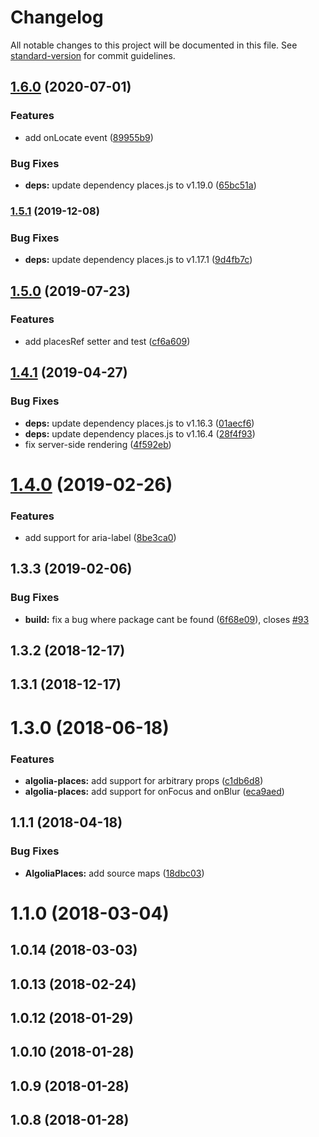 # Changelog

All notable changes to this project will be documented in this file. See [standard-version](https://github.com/conventional-changelog/standard-version) for commit guidelines.

## [1.6.0](https://github.com/kontrollanten/algolia-places-react/compare/v1.5.1...v1.6.0) (2020-07-01)


### Features

* add onLocate event ([89955b9](https://github.com/kontrollanten/algolia-places-react/commit/89955b94b4408182ea69fdeacaa4bdf74ff54d99))


### Bug Fixes

* **deps:** update dependency places.js to v1.19.0 ([65bc51a](https://github.com/kontrollanten/algolia-places-react/commit/65bc51a82e54ce2ba90cc614208e4ff98b7cc740))

### [1.5.1](https://github.com/kontrollanten/algolia-places-react/compare/v1.5.0...v1.5.1) (2019-12-08)


### Bug Fixes

* **deps:** update dependency places.js to v1.17.1 ([9d4fb7c](https://github.com/kontrollanten/algolia-places-react/commit/9d4fb7ce46380c9e429e21e57492e95872920be3))

## [1.5.0](https://github.com/kontrollanten/algolia-places-react/compare/v1.4.1...v1.5.0) (2019-07-23)


### Features

* add placesRef setter and test ([cf6a609](https://github.com/kontrollanten/algolia-places-react/commit/cf6a609))



## [1.4.1](https://github.com/kontrollanten/algolia-places-react/compare/v1.4.0...v1.4.1) (2019-04-27)


### Bug Fixes

* **deps:** update dependency places.js to v1.16.3 ([01aecf6](https://github.com/kontrollanten/algolia-places-react/commit/01aecf6))
* **deps:** update dependency places.js to v1.16.4 ([28f4f93](https://github.com/kontrollanten/algolia-places-react/commit/28f4f93))
* fix server-side rendering ([4f592eb](https://github.com/kontrollanten/algolia-places-react/commit/4f592eb))



# [1.4.0](https://github.com/kontrollanten/algolia-places-react/compare/v1.0.7...v1.4.0) (2019-02-26)


### Features

* add support for aria-label ([8be3ca0](https://github.com/kontrollanten/algolia-places-react/commit/8be3ca0))



## 1.3.3 (2019-02-06)


### Bug Fixes

* **build:** fix a bug where package cant be found ([6f68e09](https://github.com/kontrollanten/algolia-places-react/commit/6f68e09)), closes [#93](https://github.com/kontrollanten/algolia-places-react/issues/93)



## 1.3.2 (2018-12-17)



## 1.3.1 (2018-12-17)



# 1.3.0 (2018-06-18)


### Features

* **algolia-places:** add support for arbitrary props ([c1db6d8](https://github.com/kontrollanten/algolia-places-react/commit/c1db6d8))
* **algolia-places:** add support for onFocus and onBlur ([eca9aed](https://github.com/kontrollanten/algolia-places-react/commit/eca9aed))



## 1.1.1 (2018-04-18)


### Bug Fixes

* **AlgoliaPlaces:** add source maps ([18dbc03](https://github.com/kontrollanten/algolia-places-react/commit/18dbc03))



# 1.1.0 (2018-03-04)



## 1.0.14 (2018-03-03)



## 1.0.13 (2018-02-24)



## 1.0.12 (2018-01-29)



## 1.0.10 (2018-01-28)



## 1.0.9 (2018-01-28)



## 1.0.8 (2018-01-28)
